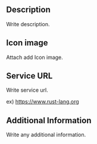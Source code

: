 ## Description
Write description.

## Icon image
Attach add Icon image.

## Service URL
Write service url.

ex) https://www.rust-lang.org

## Additional Information
Write any additional information.

